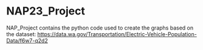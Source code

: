 # NAP23_Project
NAP_Project contains the python code used to create the graphs based on the dataset: https://data.wa.gov/Transportation/Electric-Vehicle-Population-Data/f6w7-q2d2
